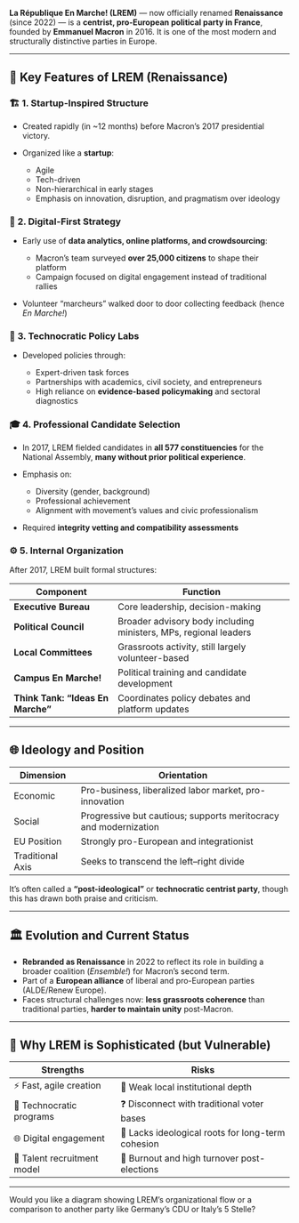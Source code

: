 **La République En Marche! (LREM)** — now officially renamed **Renaissance** (since 2022) — is a **centrist, pro-European political party in France**, founded by **Emmanuel Macron** in 2016. It is one of the most modern and structurally distinctive parties in Europe.

---

## 🧬 Key Features of LREM (Renaissance)

### 🏗️ **1. Startup-Inspired Structure**

* Created rapidly (in \~12 months) before Macron’s 2017 presidential victory.
* Organized like a **startup**:

  * Agile
  * Tech-driven
  * Non-hierarchical in early stages
  * Emphasis on innovation, disruption, and pragmatism over ideology

### 📲 **2. Digital-First Strategy**

* Early use of **data analytics, online platforms, and crowdsourcing**:

  * Macron’s team surveyed **over 25,000 citizens** to shape their platform
  * Campaign focused on digital engagement instead of traditional rallies
* Volunteer “marcheurs” walked door to door collecting feedback (hence *En Marche!*)

### 🧠 **3. Technocratic Policy Labs**

* Developed policies through:

  * Expert-driven task forces
  * Partnerships with academics, civil society, and entrepreneurs
  * High reliance on **evidence-based policymaking** and sectoral diagnostics

### 🎓 **4. Professional Candidate Selection**

* In 2017, LREM fielded candidates in **all 577 constituencies** for the National Assembly, **many without prior political experience**.
* Emphasis on:

  * Diversity (gender, background)
  * Professional achievement
  * Alignment with movement’s values and civic professionalism
* Required **integrity vetting and compatibility assessments**

### ⚙️ **5. Internal Organization**

After 2017, LREM built formal structures:

| Component                         | Function                                                         |
| --------------------------------- | ---------------------------------------------------------------- |
| **Executive Bureau**              | Core leadership, decision-making                                 |
| **Political Council**             | Broader advisory body including ministers, MPs, regional leaders |
| **Local Committees**              | Grassroots activity, still largely volunteer-based               |
| **Campus En Marche!**             | Political training and candidate development                     |
| **Think Tank: “Ideas En Marche”** | Coordinates policy debates and platform updates                  |

---

## 🌐 Ideology and Position

| Dimension        | Orientation                                                      |
| ---------------- | ---------------------------------------------------------------- |
| Economic         | Pro-business, liberalized labor market, pro-innovation           |
| Social           | Progressive but cautious; supports meritocracy and modernization |
| EU Position      | Strongly pro-European and integrationist                         |
| Traditional Axis | Seeks to transcend the left–right divide                         |

It’s often called a **“post-ideological”** or **technocratic centrist party**, though this has drawn both praise and criticism.

---

## 🏛️ Evolution and Current Status

* **Rebranded as Renaissance** in 2022 to reflect its role in building a broader coalition (*Ensemble!*) for Macron’s second term.
* Part of a **European alliance** of liberal and pro-European parties (ALDE/Renew Europe).
* Faces structural challenges now: **less grassroots coherence** than traditional parties, **harder to maintain unity** post-Macron.

---

## 🧭 Why LREM is Sophisticated (but Vulnerable)

| Strengths                   | Risks                                             |
| --------------------------- | ------------------------------------------------- |
| ⚡ Fast, agile creation      | 🧱 Weak local institutional depth                 |
| 🧠 Technocratic programs    | ❓ Disconnect with traditional voter bases         |
| 🌐 Digital engagement       | 🔌 Lacks ideological roots for long-term cohesion |
| 🤝 Talent recruitment model | 🪫 Burnout and high turnover post-elections       |

---

Would you like a diagram showing LREM’s organizational flow or a comparison to another party like Germany’s CDU or Italy’s 5 Stelle?
